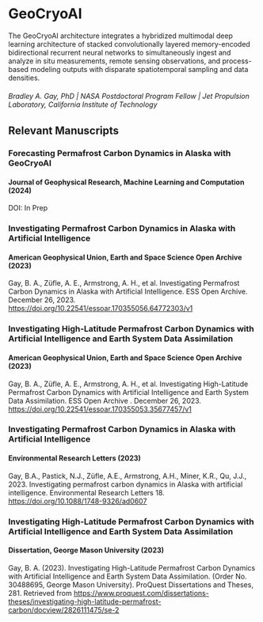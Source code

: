 # GeoCryoAI
The GeoCryoAI architecture integrates a hybridized multimodal deep learning architecture of stacked convolutionally layered memory-encoded bidirectional recurrent neural networks to simultaneously ingest and analyze in situ measurements, remote sensing observations, and process-based modeling outputs with disparate spatiotemporal sampling and data densities.
###### Bradley A. Gay, PhD | NASA Postdoctoral Program Fellow | Jet Propulsion Laboratory, California Institute of Technology
## Relevant Manuscripts
### Forecasting Permafrost Carbon Dynamics in Alaska with GeoCryoAI
#### Journal of Geophysical Research, Machine Learning and Computation (2024)
DOI: In Prep
### Investigating Permafrost Carbon Dynamics in Alaska with Artificial Intelligence
#### American Geophysical Union, Earth and Space Science Open Archive (2023)
Gay, B. A., Züfle, A. E., Armstrong, A. H., et al. Investigating Permafrost Carbon Dynamics in Alaska with Artificial Intelligence. ESS Open Archive. December 26, 2023. https://doi.org/10.22541/essoar.170355056.64772303/v1
### Investigating High-Latitude Permafrost Carbon Dynamics with Artificial Intelligence and Earth System Data Assimilation
#### American Geophysical Union, Earth and Space Science Open Archive (2023)
Gay, B. A., Züfle, A. E., Armstrong, A. H., et al. Investigating High-Latitude Permafrost Carbon Dynamics with Artificial Intelligence and Earth System Data Assimilation. ESS Open Archive . December 26, 2023. https://doi.org/10.22541/essoar.170355053.35677457/v1
### Investigating Permafrost Carbon Dynamics in Alaska with Artificial Intelligence
#### Environmental Research Letters (2023)
Gay, B.A., Pastick, N.J., Züfle, A.E., Armstrong, A.H., Miner, K.R., Qu, J.J., 2023. Investigating permafrost carbon dynamics in Alaska with artificial intelligence. Environmental Research Letters 18. https://doi.org/10.1088/1748-9326/ad0607
### Investigating High-Latitude Permafrost Carbon Dynamics with Artificial Intelligence and Earth System Data Assimilation
#### Dissertation, George Mason University (2023)
Gay, B. A. (2023). Investigating High-Latitude Permafrost Carbon Dynamics with Artificial Intelligence and Earth System Data Assimilation. (Order No. 30488695, George Mason University). ProQuest Dissertations and Theses, 281. Retrieved from https://www.proquest.com/dissertations-theses/investigating-high-latitude-permafrost-carbon/docview/2826111475/se-2
